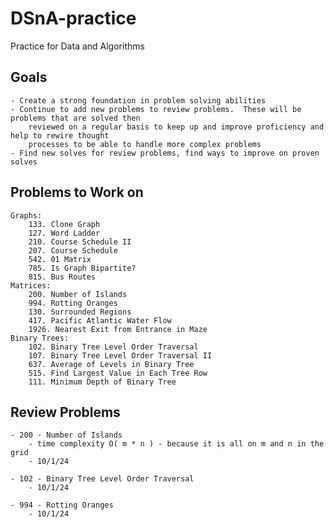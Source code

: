 # DSnA-practice

Practice for Data and Algorithms

## Goals
    - Create a strong foundation in problem solving abilities
    - Continue to add new problems to review problems.  These will be problems that are solved then
        reviewed on a regular basis to keep up and improve proficiency and help to rewire thought
        processes to be able to handle more complex problems
    - Find new solves for review problems, find ways to improve on proven solves


## Problems to Work on
    Graphs:
        133. Clone Graph
        127. Word Ladder
        210. Course Schedule II
        207. Course Schedule
        542. 01 Matrix
        785. Is Graph Bipartite?
        815. Bus Routes
    Matrices:
        200. Number of Islands
        994. Rotting Oranges
        130. Surrounded Regions
        417. Pacific Atlantic Water Flow
        1926. Nearest Exit from Entrance in Maze
    Binary Trees:
        102. Binary Tree Level Order Traversal
        107. Binary Tree Level Order Traversal II
        637. Average of Levels in Binary Tree
        515. Find Largest Value in Each Tree Row
        111. Minimum Depth of Binary Tree


## Review Problems
    - 200 - Number of Islands
        - time complexity O( m * n ) - because it is all on m and n in the grid
        - 10/1/24

    - 102 - Binary Tree Level Order Traversal
        - 10/1/24

    - 994 - Rotting Oranges
        - 10/1/24
